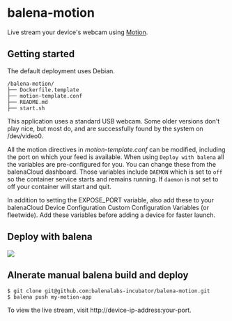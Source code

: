 # balena-motion
Live stream your device's webcam using [Motion](https://motion-project.github.io/motion_config.html).

## Getting started
The default deployment uses Debian.

```
/balena-motion/
├── Dockerfile.template
├── motion-template.conf
├── README.md
├── start.sh
```
This application uses a standard USB webcam. Some older versions don't play nice, but most do, and are successfully found by the system on /dev/video0.

All the motion directives in _motion-template.conf_ can be modified, including the port on which your feed is available. When using ```Deploy with balena``` all the variables are pre-configured for you. You can change these from the balenaCloud dashboard. Those variables include ```DAEMON``` which is set to ```off``` so the container service starts and remains running. If ```daemon``` is not set to off your container will start and quit.

In addition to setting the EXPOSE_PORT variable, also add these to your balenaCloud Device Configuration Custom  Configuration Variables (or fleetwide). Add these variables before adding a device for faster launch.

## Deploy with balena
[![](https://www.balena.io/deploy.png)](https://dashboard.balena-cloud.com/deploy)


## Alnerate manual balena build and deploy
```
$ git clone git@github.com:balenalabs-incubator/balena-motion.git
$ balena push my-motion-app
```

To view the live stream, visit http://<nolink>device-ip-address:your-port.
